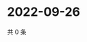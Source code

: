 # 2022-09-26

共 0 条

<!-- BEGIN WEIBO -->
<!-- 最后更新时间 Mon Sep 26 2022 16:24:29 GMT+0800 (China Standard Time) -->

<!-- END WEIBO -->
